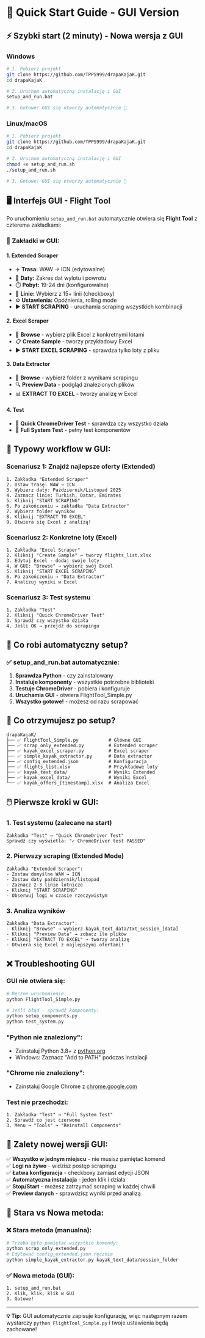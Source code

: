 # 🚀 Quick Start Guide - GUI Version

## ⚡ Szybki start (2 minuty) - Nowa wersja z GUI

### Windows
```bash
# 1. Pobierz projekt
git clone https://github.com/TPPS999/drapaKajaK.git
cd drapaKajaK

# 2. Uruchom automatyczną instalację i GUI
setup_and_run.bat

# 3. Gotowe! GUI się otworzy automatycznie 🎉
```

### Linux/macOS  
```bash
# 1. Pobierz projekt
git clone https://github.com/TPPS999/drapaKajaK.git
cd drapaKajaK

# 2. Uruchom automatyczną instalację i GUI
chmod +x setup_and_run.sh
./setup_and_run.sh

# 3. Gotowe! GUI się otworzy automatycznie 🎉
```

## 🖥️ Interfejs GUI - Flight Tool

Po uruchomieniu `setup_and_run.bat` automatycznie otwiera się **Flight Tool** z czterema zakładkami:

### 📑 Zakładki w GUI:

#### 1. **Extended Scraper**
- ✈️ **Trasa:** WAW → ICN (edytowalne)
- 📅 **Daty:** Zakres dat wylotu i powrotu
- ⏱️ **Pobyt:** 19-24 dni (konfigurowalne)
- 🛫 **Linie:** Wybierz z 15+ linii (checkboxy)
- ⚙️ **Ustawienia:** Opóźnienia, rolling mode
- ▶️ **START SCRAPING** - uruchamia scraping wszystkich kombinacji

#### 2. **Excel Scraper** 
- 📁 **Browse** - wybierz plik Excel z konkretnymi lotami
- 📋 **Create Sample** - tworzy przykładowy Excel
- ▶️ **START EXCEL SCRAPING** - sprawdza tylko loty z pliku

#### 3. **Data Extractor**
- 📂 **Browse** - wybierz folder z wynikami scrapingu
- 🔍 **Preview Data** - podgląd znalezionych plików
- 📊 **EXTRACT TO EXCEL** - tworzy analizę w Excel

#### 4. **Test**
- 🧪 **Quick ChromeDriver Test** - sprawdza czy wszystko działa
- 🔧 **Full System Test** - pełny test komponentów

## 🎯 Typowy workflow w GUI:

### Scenariusz 1: Znajdź najlepsze oferty (Extended)
```
1. Zakładka "Extended Scraper"
2. Ustaw trasę: WAW → ICN
3. Wybierz daty: Październik/Listopad 2025
4. Zaznacz linie: Turkish, Qatar, Emirates
5. Kliknij "START SCRAPING"
6. Po zakończeniu → zakładka "Data Extractor"
7. Wybierz folder wyników
8. Kliknij "EXTRACT TO EXCEL"
9. Otwiera się Excel z analizą!
```

### Scenariusz 2: Konkretne loty (Excel)
```
1. Zakładka "Excel Scraper"
2. Kliknij "Create Sample" → tworzy flights_list.xlsx
3. Edytuj Excel - dodaj swoje loty
4. W GUI: "Browse" → wybierz swój Excel
5. Kliknij "START EXCEL SCRAPING"
6. Po zakończeniu → "Data Extractor"
7. Analizuj wyniki w Excel
```

### Scenariusz 3: Test systemu
```
1. Zakładka "Test"
2. Kliknij "Quick ChromeDriver Test"
3. Sprawdź czy wszystko działa
4. Jeśli OK → przejdź do scrapingu
```

## 🔧 Co robi automatyczny setup?

### ✅ setup_and_run.bat automatycznie:
1. **Sprawdza Python** - czy zainstalowany
2. **Instaluje komponenty** - wszystkie potrzebne biblioteki
3. **Testuje ChromeDriver** - pobiera i konfiguruje
4. **Uruchamia GUI** - otwiera FlightTool_Simple.py
5. **Wszystko gotowe!** - możesz od razu scrapować

## 📁 Co otrzymujesz po setup?

```
drapaKajaK/
├── ✅ FlightTool_Simple.py           # Główne GUI
├── ✅ scrap_only_extended.py         # Extended scraper
├── ✅ kayak_excel_scraper.py         # Excel scraper  
├── ✅ simple_kayak_extractor.py      # Data extractor
├── ✅ config_extended.json           # Konfiguracja
├── ✅ flights_list.xlsx              # Przykładowe loty
├── ✅ kayak_text_data/               # Wyniki Extended
├── ✅ kayak_excel_data/              # Wyniki Excel
└── ✅ kayak_offers_[timestamp].xlsx  # Analiza Excel
```

## 🖱️ Pierwsze kroki w GUI:

### 1. **Test systemu** (zalecane na start)
```
Zakładka "Test" → "Quick ChromeDriver Test"
Sprawdź czy wyświetla: "✓ ChromeDriver test PASSED"
```

### 2. **Pierwszy scraping** (Extended Mode)
```
Zakładka "Extended Scraper":
- Zostaw domyślne WAW → ICN
- Zostaw daty październik/listopad
- Zaznacz 2-3 linie lotnicze
- Kliknij "START SCRAPING"
- Obserwuj logi w czasie rzeczywistym
```

### 3. **Analiza wyników**
```
Zakładka "Data Extractor":
- Kliknij "Browse" → wybierz kayak_text_data/txt_session_[data]
- Kliknij "Preview Data" → zobacz ile plików
- Kliknij "EXTRACT TO EXCEL" → tworzy analizę
- Otwiera się Excel z najlepszymi ofertami!
```

## ❌ Troubleshooting GUI

### GUI nie otwiera się:
```bash
# Ręczne uruchomienie:
python FlightTool_Simple.py

# Jeśli błąd - sprawdź komponenty:
python setup_components.py
python test_system.py
```

### "Python nie znaleziony":
- Zainstaluj Python 3.8+ z [python.org](https://python.org)
- Windows: Zaznacz "Add to PATH" podczas instalacji

### "Chrome nie znaleziony":  
- Zainstaluj Google Chrome z [chrome.google.com](https://chrome.google.com)

### Test nie przechodzi:
```
1. Zakładka "Test" → "Full System Test"
2. Sprawdź co jest czerwone
3. Menu → "Tools" → "Reinstall Components"
```

## 🎉 Zalety nowej wersji GUI:

✅ **Wszystko w jednym miejscu** - nie musisz pamiętać komend  
✅ **Logi na żywo** - widzisz postęp scrapingu  
✅ **Łatwa konfiguracja** - checkboxy zamiast edycji JSON  
✅ **Automatyczna instalacja** - jeden klik i działa  
✅ **Stop/Start** - możesz zatrzymać scraping w każdej chwili  
✅ **Preview danych** - sprawdzisz wyniki przed analizą  

## 🚀 Stara vs Nowa metoda:

### ❌ Stara metoda (manualna):
```bash
# Trzeba było pamiętać wszystkie komendy:
python scrap_only_extended.py
# Edytować config_extended.json ręcznie
python simple_kayak_extractor.py kayak_text_data/session_folder
```

### ✅ Nowa metoda (GUI):
```
1. setup_and_run.bat
2. Klik, klik, klik w GUI
3. Gotowe!
```

---

**💡 Tip**: GUI automatycznie zapisuje konfigurację, więc następnym razem wystarczy `python FlightTool_Simple.py` i twoje ustawienia będą zachowane!
